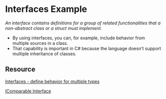 # Interfaces Example
*An interface contains definitions for a group of related functionalities that a non-abstract class or a struct must implement.*
- By using interfaces, you can, for example, include behavior from multiple sources in a class. 
- That capability is important in C# because the language doesn't support multiple inheritance of classes.
## Resource
[Interfaces - define behavior for multiple types](https://docs.microsoft.com/en-us/dotnet/csharp/fundamentals/types/interfaces)

[IComparable Interface](https://docs.microsoft.com/en-us/dotnet/api/system.icomparable-1?view=net-5.0)
